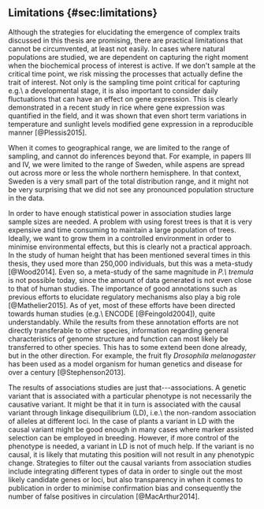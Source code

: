 ## Limitations {#sec:limitations}

Although the strategies for elucidating the emergence of complex traits discussed in this thesis are promising, there are practical limitations that cannot be circumvented, at least not easily.
In cases where natural populations are studied, we are dependent on capturing the right moment when the biochemical process of interest is active.
If we don't sample at the critical time point, we risk missing the processes that actually define the trait of interest.
Not only is the sampling time point critical for capturing e.g.\ a developmental stage, it is also important to consider daily fluctuations that can have an effect on gene expression.
This is clearly demonstrated in a recent study in rice where gene expression was quantified in the field, and it was shown that even short term variations in temperature and sunlight levels modified gene expression in a reproducible manner [@Plessis2015].

When it comes to geographical range, we are limited to the range of sampling, and cannot do inferences beyond that.
For example, in papers III and IV, we were limited to the range of Sweden, while aspens are spread out across more or less the whole northern hemisphere.
In that context, Sweden is a very small part of the total distribution range, and it might not be very surprising that we did not see any pronounced population structure in the data.

In order to have enough statistical power in association studies large sample sizes are needed.
A problem with using forest trees is that it is very expensive and time consuming to maintain a large population of trees.
Ideally, we want to grow them in a controlled environment in order to minimise environmental effects, but this is clearly not a practical approach.
In the study of human height that has been mentioned several times in this thesis, they used more than 250,000 individuals, but this was a meta-study [@Wood2014].
Even so, a meta-study of the same magnitude in *P.\ tremula* is not possible today, since the amount of data generated is not even close to that of human studies.
The importance of good annotations such as previous efforts to elucidate regulatory mechanisms also play a big role [@Mathelier2015].
As of yet, most of these efforts have been directed towards human studies (e.g.\ ENCODE [@Feingold2004]), quite understandably.
While the results from these annotation efforts are not directly transferable to other species, information regarding general characteristics of genome structure and function can most likely be transferred to other species.
This has to some extend been done already, but in the other direction.
For example, the fruit fly *Drosophila melanogaster* has been used as a model organism for human genetics and disease for over a century [@Stephenson2013].

The results of associations studies are just that---associations.
A genetic variant that is associated with a particular phenotype is not necessarily the causative variant.
It might be that it in turn is associated with the causal variant through linkage disequilibrium (LD), i.e.\ the non-random association of alleles at different loci.
In the case of plants a variant in LD with the causal variant might be good enough in many cases where marker assisted selection can be employed in breeding.
However, if more control of the phenotype is needed, a variant in LD is not of much help.
If the variant is no causal, it is likely that mutating this position will not result in any phenotypic change.
Strategies to filter out the causal variants from association studies include integrating different types of data in order to single out the most likely candidate genes or loci, but also transparency in when it comes to publication in order to minimise confirmation bias and consequently the number of false positives in circulation [@MacArthur2014].
